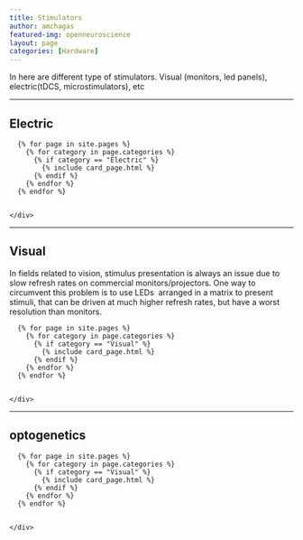 ```yaml
---
title: Stimulators
author: amchagas
featured-img: openneuroscience
layout: page
categories: [Hardware]
---
```


In here are different type of stimulators. Visual (monitors, led panels), electric(tDCS, microstimulators), etc

---

## Electric

<section class="blog">
  <div class="container">
    <div class="post-list" itemscope="" itemtype="http://schema.org/Blog">

      {% for page in site.pages %}
        {% for category in page.categories %}
          {% if category == "Electric" %}
            {% include card_page.html %}
          {% endif %}
        {% endfor %}
      {% endfor %}


    </div>
  </div>
</section>


---


## Visual

In fields related to vision, stimulus presentation is always an issue due to slow refresh rates on commercial monitors/projectors. One way to circumvent this problem is to use LEDs  arranged in a matrix to present stimuli, that can be driven at much higher refresh rates, but have a worst resolution than monitors.

<section class="blog">
  <div class="container">
    <div class="post-list" itemscope="" itemtype="http://schema.org/Blog">

      {% for page in site.pages %}
        {% for category in page.categories %}
          {% if category == "Visual" %}
            {% include card_page.html %}
          {% endif %}
        {% endfor %}
      {% endfor %}


    </div>
  </div>
</section>

---

## optogenetics

<section class="blog">
  <div class="container">
    <div class="post-list" itemscope="" itemtype="http://schema.org/Blog">

      {% for page in site.pages %}
        {% for category in page.categories %}
          {% if category == "Visual" %}
            {% include card_page.html %}
          {% endif %}
        {% endfor %}
      {% endfor %}


    </div>
  </div>
</section>
